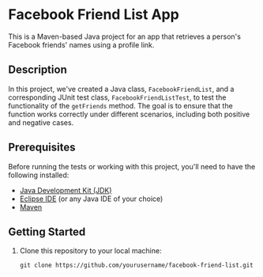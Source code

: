 # Facebook Friend List App

This is a Maven-based Java project for an app that retrieves a person's Facebook friends' names using a profile link.

## Description

In this project, we've created a Java class, `FacebookFriendList`, and a corresponding JUnit test class, `FacebookFriendListTest`, to test the functionality of the `getFriends` method. The goal is to ensure that the function works correctly under different scenarios, including both positive and negative cases.

## Prerequisites

Before running the tests or working with this project, you'll need to have the following installed:

- [Java Development Kit (JDK)](https://www.oracle.com/java/technologies/javase-downloads.html)
- [Eclipse IDE](https://www.eclipse.org/downloads/) (or any Java IDE of your choice)
- [Maven](https://maven.apache.org/download.cgi)

## Getting Started

1. Clone this repository to your local machine:

   ```shell
   git clone https://github.com/yourusername/facebook-friend-list.git

